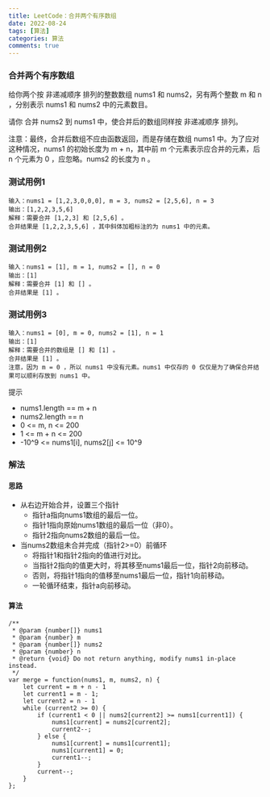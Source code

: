 ```yaml
---
title: LeetCode：合并两个有序数组
date: 2022-08-24
tags: [算法]
categories: 算法
comments: true
---
```


### 合并两个有序数组
给你两个按 非递减顺序 排列的整数数组 nums1 和 nums2，另有两个整数 m 和 n ，分别表示 nums1 和 nums2 中的元素数目。

请你 合并 nums2 到 nums1 中，使合并后的数组同样按 非递减顺序 排列。

注意：最终，合并后数组不应由函数返回，而是存储在数组 nums1 中。为了应对这种情况，nums1 的初始长度为 m + n，其中前 m 个元素表示应合并的元素，后 n 个元素为 0 ，应忽略。nums2 的长度为 n 。


### 测试用例1

```
输入：nums1 = [1,2,3,0,0,0], m = 3, nums2 = [2,5,6], n = 3
输出：[1,2,2,3,5,6]
解释：需要合并 [1,2,3] 和 [2,5,6] 。
合并结果是 [1,2,2,3,5,6] ，其中斜体加粗标注的为 nums1 中的元素。
```
### 测试用例2

```
输入：nums1 = [1], m = 1, nums2 = [], n = 0
输出：[1]
解释：需要合并 [1] 和 [] 。
合并结果是 [1] 。
```

### 测试用例3

```
输入：nums1 = [0], m = 0, nums2 = [1], n = 1
输出：[1]
解释：需要合并的数组是 [] 和 [1] 。
合并结果是 [1] 。
注意，因为 m = 0 ，所以 nums1 中没有元素。nums1 中仅存的 0 仅仅是为了确保合并结果可以顺利存放到 nums1 中。
```
提示
- nums1.length == m + n
- nums2.length == n
- 0 <= m, n <= 200
- 1 <= m + n <= 200
- -10^9 <= nums1[i], nums2[j] <= 10^9


### 解法
#### 思路
- 从右边开始合并，设置三个指针
    - 指针a指向nums1数组的最后一位。
    - 指针1指向原始nums1数组的最后一位（非0）。
    - 指针2指向nums2数组的最后一位。
- 当nums2数组未合并完成（指针2>=0）前循环
    - 将指针1和指针2指向的值进行对比。
    - 当指针2指向的值更大时，将其移至nums1最后一位，指针2向前移动。
    - 否则，将指针1指向的值移至nums1最后一位，指针1向前移动。
    - 一轮循环结束，指针a向前移动。

#### 算法

```
/**
 * @param {number[]} nums1
 * @param {number} m
 * @param {number[]} nums2
 * @param {number} n
 * @return {void} Do not return anything, modify nums1 in-place instead.
 */
var merge = function(nums1, m, nums2, n) {
    let current = m + n - 1
    let current1 = m - 1;
    let current2 = n - 1
    while (current2 >= 0) {
        if (current1 < 0 || nums2[current2] >= nums1[current1]) {
            nums1[current] = nums2[current2];
            current2--;
        } else {
            nums1[current] = nums1[current1];
            nums1[current1] = 0;
            current1--;
        }
        current--;
    }
};
```
